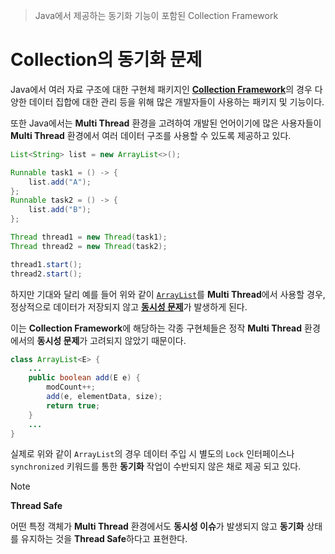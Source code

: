 > Java에서 제공하는 동기화 기능이 포함된 Collection Framework

# Collection의 동기화 문제
Java에서 여러 자료 구조에 대한 구현체 패키지인 [**Collection Framework**](../IntermediateJava/2.%20Collection%20Framework.md)의 경우 다양한 데이터 집합에 대한 관리 등을 위해 많은 개발자들이 사용하는 패키지 및 기능이다.

또한 Java에서는 **Multi Thread** 환경을 고려하여 개발된 언어이기에 많은 사용자들이 **Multi Thread** 환경에서 여러 데이터 구조를 사용할 수 있도록 제공하고 있다.

```java
List<String> list = new ArrayList<>();

Runnable task1 = () -> {
    list.add("A");
};
Runnable task2 = () -> {
    list.add("B");
};

Thread thread1 = new Thread(task1);
Thread thread2 = new Thread(task2);

thread1.start();
thread2.start();
```
하지만 기대와 달리 예를 들어 위와 같이 [`ArrayList`](../IntermediateJava/3.%20ArrayList.md)를 **Multi Thread**에서 사용할 경우, 정상적으로 데이터가 저장되지 않고 [**동시성 문제**](11.%20Synchronized.md)가 발생하게 된다.

이는 **Collection Framework**에 해당하는 각종 구현체들은 정작 **Multi Thread** 환경에서의 **동시성 문제**가 고려되지 않았기 때문이다.

```java
class ArrayList<E> {
	...
	public boolean add(E e) {  
	    modCount++;  
	    add(e, elementData, size);  
	    return true;  
	}
	...
}
```

실제로 위와 같이 `ArrayList`의 경우 데이터 주입 시 별도의 `Lock` 인터페이스나 `synchronized` 키워드를 통한 **동기화** 작업이 수반되지 않은 채로 제공 되고 있다.

> [!NOTE]
> **Thread Safe**
> 
> 어떤 특정 객체가 **Multi Thread** 환경에서도 **동시성 이슈**가 발생되지 않고 **동기화** 상태를 유지하는 것을 **Thread Safe**하다고 표현한다.